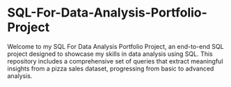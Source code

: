 # SQL-For-Data-Analysis-Portfolio-Project
Welcome to my SQL For Data Analysis Portfolio Project, an end-to-end SQL project designed to showcase my skills in data analysis using SQL. This repository includes a comprehensive set of queries that extract meaningful insights from a pizza sales dataset, progressing from basic to advanced analysis.
